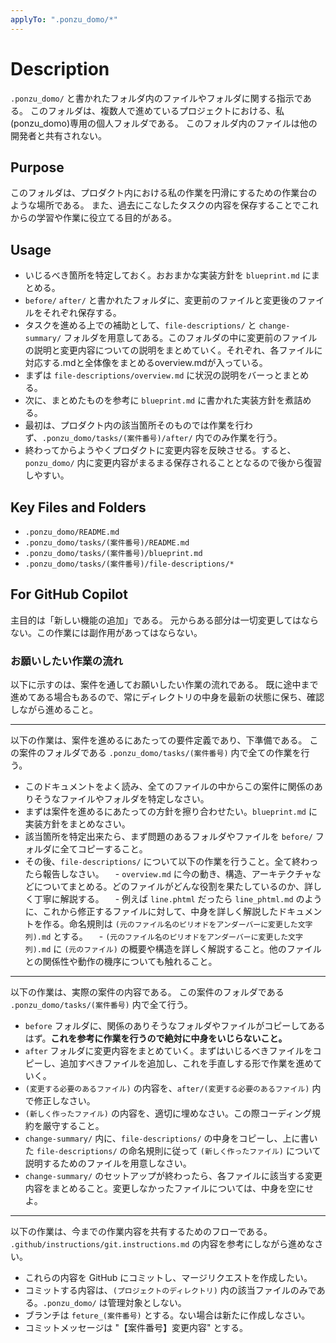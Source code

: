 ```yaml
---
applyTo: ".ponzu_domo/*"
---
```


# Description

`.ponzu_domo/` と書かれたフォルダ内のファイルやフォルダに関する指示である。
このフォルダは、複数人で進めているプロジェクトにおける、私(ponzu_domo)専用の個人フォルダである。
このフォルダ内のファイルは他の開発者と共有されない。

## Purpose

このフォルダは、プロダクト内における私の作業を円滑にするための作業台のような場所である。
また、過去にこなしたタスクの内容を保存することでこれからの学習や作業に役立てる目的がある。

## Usage

- いじるべき箇所を特定しておく。おおまかな実装方針を `blueprint.md` にまとめる。
- `before/` `after/` と書かれたフォルダに、変更前のファイルと変更後のファイルをそれぞれ保存する。
- タスクを進める上での補助として、`file-descriptions/` と `change-summary/` フォルダを用意してある。このフォルダの中に変更前のファイルの説明と変更内容についての説明をまとめていく。それぞれ、各ファイルに対応する.mdと全体像をまとめるoverview.mdが入っている。
- まずは `file-descriptions/overview.md` に状況の説明をバーっとまとめる。
- 次に、まとめたものを参考に `blueprint.md` に書かれた実装方針を煮詰める。
- 最初は、プロダクト内の該当箇所そのものでは作業を行わず、`.ponzu_domo/tasks/(案件番号)/after/` 内でのみ作業を行う。
- 終わってからようやくプロダクトに変更内容を反映させる。すると、`ponzu_domo/` 内に変更内容がまるまる保存されることとなるので後から復習しやすい。



## Key Files and Folders

- `.ponzu_domo/README.md`
- `.ponzu_domo/tasks/(案件番号)/README.md`
- `.ponzu_domo/tasks/(案件番号)/blueprint.md`
- `.ponzu_domo/tasks/(案件番号)/file-descriptions/*`

## For GitHub Copilot

主目的は「新しい機能の追加」である。
元からある部分は一切変更してはならない。この作業には副作用があってはならない。

### お願いしたい作業の流れ

以下に示すのは、案件を通してお願いしたい作業の流れである。
既に途中まで進めてある場合もあるので、常にディレクトリの中身を最新の状態に保ち、確認しながら進めること。

---

以下の作業は、案件を進めるにあたっての要件定義であり、下準備である。
この案件のフォルダである `.ponzu_domo/tasks/(案件番号)` 内で全ての作業を行う。

- このドキュメントをよく読み、全てのファイルの中からこの案件に関係のありそうなファイルやフォルダを特定しなさい。
- まずは案件を進めるにあたっての方針を擦り合わせたい。`blueprint.md` に実装方針をまとめなさい。
- 該当箇所を特定出来たら、まず問題のあるフォルダやファイルを `before/` フォルダに全てコピーすること。
- その後、`file-descriptions/` について以下の作業を行うこと。全て終わったら報告しなさい。
  　- `overview.md` に今の動き、構造、アーキテクチャなどについてまとめる。どのファイルがどんな役割を果たしているのか、詳しく丁寧に解説する。
  　- 例えば `line.phtml` だったら `line_phtml.md` のように、これから修正するファイルに対して、中身を詳しく解説したドキュメントを作る。命名規則は `(元のファイル名のピリオドをアンダーバーに変更した文字列).md` とする。
  　- `(元のファイル名のピリオドをアンダーバーに変更した文字列).md` に `(元のファイル)` の概要や構造を詳しく解説すること。他のファイルとの関係性や動作の機序についても触れること。

---

以下の作業は、実際の案件の内容である。
この案件のフォルダである `.ponzu_domo/tasks/(案件番号)` 内で全て行う。

- `before` フォルダに、関係のありそうなフォルダやファイルがコピーしてあるはず。**これを参考に作業を行うので絶対に中身をいじらないこと。**
- `after` フォルダに変更内容をまとめていく。まずはいじるべきファイルをコピーし、追加すべきファイルを追加し、これを手直しする形で作業を進めていく。
- `(変更する必要のあるファイル)` の内容を、`after/(変更する必要のあるファイル)` 内で修正しなさい。
- `(新しく作ったファイル)` の内容を、適切に埋めなさい。この際コーディング規約を厳守すること。
- `change-summary/` 内に、`file-descriptions/` の中身をコピーし、上に書いた `file-descriptions/` の命名規則に従って `(新しく作ったファイル)` について説明するためのファイルを用意しなさい。
- `change-summary/` のセットアップが終わったら、各ファイルに該当する変更内容をまとめること。変更しなかったファイルについては、中身を空にせよ。

---

以下の作業は、今までの作業内容を共有するためのフローである。
`.github/instructions/git.instructions.md` の内容を参考にしながら進めなさい。

- これらの内容を GitHub にコミットし、マージリクエストを作成したい。
- コミットする内容は、`(プロジェクトのディレクトリ)` 内の該当ファイルのみである。`.ponzu_domo/` は管理対象としない。
- ブランチは `feture_(案件番号)` とする。ない場合は新たに作成しなさい。
- コミットメッセージは "【案件番号】変更内容" とする。

